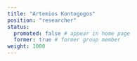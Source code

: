 ```yaml
---
title: "Artemios Kontogogos"
position: "researcher"
status:
  promoted: false # appear in home page
  former: true # former group member
weight: 1000
---
```


